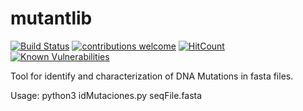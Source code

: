 # mutantlib
[![Build Status](https://travis-ci.org/J0MS/mutantlib.svg?branch=master)](https://travis-ci.org/J0MS/mutantlib) [![contributions welcome](https://img.shields.io/badge/contributions-welcome-brightgreen.svg?style=flat)](https://github.com/J0MS/PDF_Sorter) [![HitCount](http://hits.dwyl.io/@J0MS/https://github.com/J0MS/mutantlib.svg)](http://hits.dwyl.io/@J0MS/https://github.com/J0MS/mutantlib)  [![Known Vulnerabilities](https://snyk.io/test/github/J0MS/PDF_Sorter/badge.svg?targetFile=requirements.txt)](https://snyk.io/test/github/J0MS/PDF_Sorter?targetFile=requirements.txt)


Tool for identify and characterization of DNA Mutations in fasta files.

Usage:
python3 idMutaciones.py seqFile.fasta
